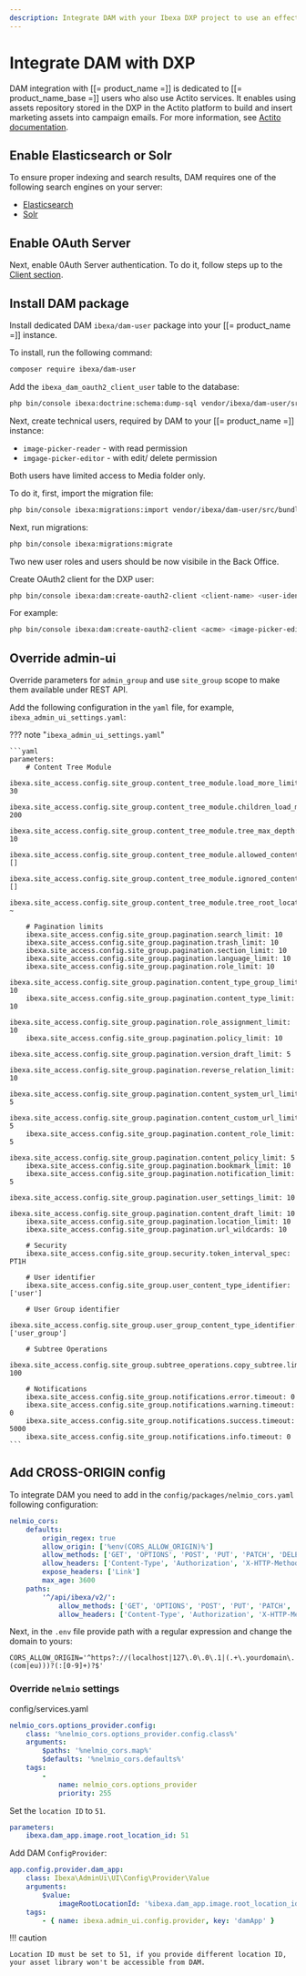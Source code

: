 ```yaml
---
description: Integrate DAM with your Ibexa DXP project to use an effective tool for managing marketing assets.
---
```



# Integrate DAM with DXP

DAM integration with [[= product_name =]] is dedicated to [[= product_name_base =]] users who also use Actito services. It enables using assets repository stored in the DXP in the Actito platform to build and insert marketing assets into campaign emails.
For more information, see [Actito documentation](https://cdn3.actito.com/fe/actito-documentation/docs/Using_Assets_from_a_DAM/#connection-to-ibexa).

## Enable Elasticsearch or Solr

To ensure proper indexing and search results, DAM requires one of
the following search engines on your server:

- [Elasticsearch](install_elastic_search.md)
- [Solr](install_solr.md)


## Enable OAuth Server

Next, enable 0Auth Server authentication. To do it, follow steps up to the [Client section](oauth_server.md).

## Install DAM package

Install dedicated DAM `ibexa/dam-user` package into your [[= product_name =]] instance.

To install, run the following command:

```bash
composer require ibexa/dam-user
```

Add the `ibexa_dam_oauth2_client_user` table to the database:

```bash
php bin/console ibexa:doctrine:schema:dump-sql vendor/ibexa/dam-user/src/bundle/Resources/config/schema.yaml | mysql -u <username> -p <database_name>
```

Next, create technical users, required by DAM to your [[= product_name =]] instance:

- `image-picker-reader` - with read permission
- `imgage-picker-editor` - with edit/ delete permission

Both users have limited access to Media folder only.

To do it, first, import the migration file:

```bash
php bin/console ibexa:migrations:import vendor/ibexa/dam-user/src/bundle/Resources/migrations/2024_07_11_09_10_dam_technical_users.yaml
```

Next, run migrations:

```bash
php bin/console ibexa:migrations:migrate
```

Two new user roles and users should be now visibile in the Back Office.

Create OAuth2 client for the DXP user:

```bash
php bin/console ibexa:dam:create-oauth2-client <client-name> <user-identifier>
```

For example:

```bash
php bin/console ibexa:dam:create-oauth2-client <acme> <image-picker-editor>
```

## Override admin-ui

Override parameters for `admin_group` and use `site_group` scope to make them available under REST API.

Add the following configuration in the `yaml` file, for example, `ibexa_admin_ui_settings.yaml`:

??? note "`ibexa_admin_ui_settings.yaml`"

    ```yaml
    parameters:
        # Content Tree Module
        ibexa.site_access.config.site_group.content_tree_module.load_more_limit: 30
        ibexa.site_access.config.site_group.content_tree_module.children_load_max_limit: 200
        ibexa.site_access.config.site_group.content_tree_module.tree_max_depth: 10
        ibexa.site_access.config.site_group.content_tree_module.allowed_content_types: []
        ibexa.site_access.config.site_group.content_tree_module.ignored_content_types: []
        ibexa.site_access.config.site_group.content_tree_module.tree_root_location_id: ~

        # Pagination limits
        ibexa.site_access.config.site_group.pagination.search_limit: 10
        ibexa.site_access.config.site_group.pagination.trash_limit: 10
        ibexa.site_access.config.site_group.pagination.section_limit: 10
        ibexa.site_access.config.site_group.pagination.language_limit: 10
        ibexa.site_access.config.site_group.pagination.role_limit: 10
        ibexa.site_access.config.site_group.pagination.content_type_group_limit: 10
        ibexa.site_access.config.site_group.pagination.content_type_limit: 10
        ibexa.site_access.config.site_group.pagination.role_assignment_limit: 10
        ibexa.site_access.config.site_group.pagination.policy_limit: 10
        ibexa.site_access.config.site_group.pagination.version_draft_limit: 5
        ibexa.site_access.config.site_group.pagination.reverse_relation_limit: 10
        ibexa.site_access.config.site_group.pagination.content_system_url_limit: 5
        ibexa.site_access.config.site_group.pagination.content_custom_url_limit: 5
        ibexa.site_access.config.site_group.pagination.content_role_limit: 5
        ibexa.site_access.config.site_group.pagination.content_policy_limit: 5
        ibexa.site_access.config.site_group.pagination.bookmark_limit: 10
        ibexa.site_access.config.site_group.pagination.notification_limit: 5
        ibexa.site_access.config.site_group.pagination.user_settings_limit: 10
        ibexa.site_access.config.site_group.pagination.content_draft_limit: 10
        ibexa.site_access.config.site_group.pagination.location_limit: 10
        ibexa.site_access.config.site_group.pagination.url_wildcards: 10

        # Security
        ibexa.site_access.config.site_group.security.token_interval_spec: PT1H

        # User identifier
        ibexa.site_access.config.site_group.user_content_type_identifier: ['user']

        # User Group identifier
        ibexa.site_access.config.site_group.user_group_content_type_identifier: ['user_group']

        # Subtree Operations
        ibexa.site_access.config.site_group.subtree_operations.copy_subtree.limit: 100

        # Notifications
        ibexa.site_access.config.site_group.notifications.error.timeout: 0
        ibexa.site_access.config.site_group.notifications.warning.timeout: 0
        ibexa.site_access.config.site_group.notifications.success.timeout: 5000
        ibexa.site_access.config.site_group.notifications.info.timeout: 0
    ```

## Add CROSS-ORIGIN config

To integrate DAM you need to add in the `config/packages/nelmio_cors.yaml` following configuration:

```yaml
nelmio_cors:
    defaults:
        origin_regex: true
        allow_origin: ['%env(CORS_ALLOW_ORIGIN)%']
        allow_methods: ['GET', 'OPTIONS', 'POST', 'PUT', 'PATCH', 'DELETE', 'PUBLISH', 'COPY']
        allow_headers: ['Content-Type', 'Authorization', 'X-HTTP-Method-Override']
        expose_headers: ['Link']
        max_age: 3600
    paths:
        '^/api/ibexa/v2/':
            allow_methods: ['GET', 'OPTIONS', 'POST', 'PUT', 'PATCH', 'DELETE', 'PUBLISH', 'COPY']
            allow_headers: ['Content-Type', 'Authorization', 'X-HTTP-Method-Override']
```

Next, in the `.env` file provide path with a regular expression and change the domain to yours:

`CORS_ALLOW_ORIGIN='^https?://(localhost|127\.0\.0\.1|(.+\.yourdomain\.(com|eu)))?(:[0-9]+)?$'`


### Override `nelmio` settings

config/services.yaml

```yaml
nelmio_cors.options_provider.config:
    class: '%nelmio_cors.options_provider.config.class%'
    arguments:
        $paths: '%nelmio_cors.map%'
        $defaults: '%nelmio_cors.defaults%'
    tags:
        -
            name: nelmio_cors.options_provider
            priority: 255
```

Set the `location ID` to `51`.
```yaml
parameters:
    ibexa.dam_app.image.root_location_id: 51
```

Add DAM `ConfigProvider`:

```yaml
app.config.provider.dam_app:
    class: Ibexa\AdminUi\UI\Config\Provider\Value
    arguments:
        $value:
            imageRootLocationId: '%ibexa.dam_app.image.root_location_id%'
    tags:
        - { name: ibexa.admin_ui.config.provider, key: 'damApp' }
```

!!! caution
    
    Location ID must be set to 51, if you provide different location ID, your asset library won't be accessible from DAM.